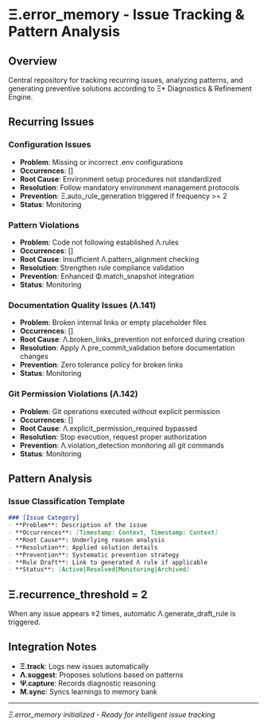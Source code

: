 <!-- CONTENT_TARGET: AI_FACING - Mathematical notation User_Rules framework -->

# Ξ.error_memory - Issue Tracking & Pattern Analysis

## Overview
Central repository for tracking recurring issues, analyzing patterns, and generating preventive solutions according to Ξ* Diagnostics & Refinement Engine.

## Recurring Issues

### Configuration Issues
- **Problem**: Missing or incorrect .env configurations
- **Occurrences**: []
- **Root Cause**: Environment setup procedures not standardized
- **Resolution**: Follow mandatory environment management protocols
- **Prevention**: Ξ.auto_rule_generation triggered if frequency >= 2
- **Status**: Monitoring

### Pattern Violations
- **Problem**: Code not following established Λ.rules
- **Occurrences**: []
- **Root Cause**: Insufficient Λ.pattern_alignment checking
- **Resolution**: Strengthen rule compliance validation
- **Prevention**: Enhanced Φ.match_snapshot integration
- **Status**: Monitoring

### Documentation Quality Issues (Λ.141)
- **Problem**: Broken internal links or empty placeholder files
- **Occurrences**: []
- **Root Cause**: Λ.broken_links_prevention not enforced during creation
- **Resolution**: Apply Λ.pre_commit_validation before documentation changes
- **Prevention**: Zero tolerance policy for broken links
- **Status**: Monitoring

### Git Permission Violations (Λ.142)
- **Problem**: Git operations executed without explicit permission
- **Occurrences**: []
- **Root Cause**: Λ.explicit_permission_required bypassed
- **Resolution**: Stop execution, request proper authorization
- **Prevention**: Λ.violation_detection monitoring all git commands
- **Status**: Monitoring

## Pattern Analysis

### Issue Classification Template
```markdown
### [Issue Category]
- **Problem**: Description of the issue
- **Occurrences**: [Timestamp: Context, Timestamp: Context]
- **Root Cause**: Underlying reason analysis
- **Resolution**: Applied solution details
- **Prevention**: Systematic prevention strategy
- **Rule Draft**: Link to generated Λ rule if applicable
- **Status**: [Active|Resolved|Monitoring|Archived]
```

## Ξ.recurrence_threshold = 2
When any issue appears ≥2 times, automatic Λ.generate_draft_rule is triggered.

## Integration Notes
- **Ξ.track**: Logs new issues automatically
- **Λ.suggest**: Proposes solutions based on patterns
- **Ψ.capture**: Records diagnostic reasoning
- **M.sync**: Syncs learnings to memory bank

---
*Ξ.error_memory initialized - Ready for intelligent issue tracking* 